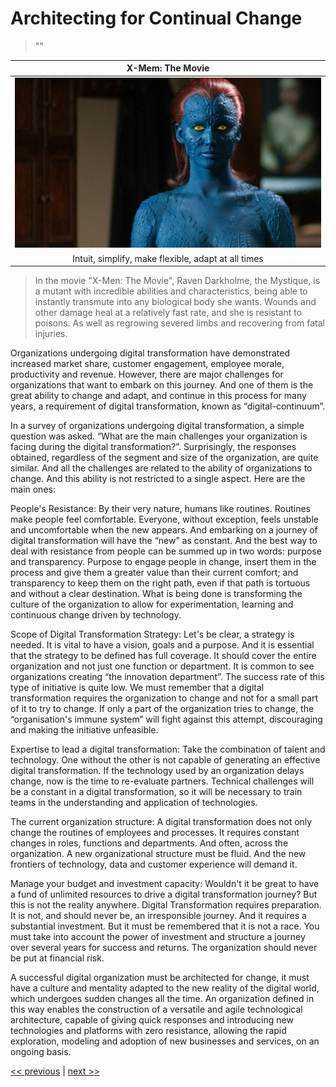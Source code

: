 # Architecting for Continual Change

>""

| X-Mem: The Movie |
| :---: |
|![](../../images/architecting_for_continual_change.png)|
|Intuit, simplify, make flexible, adapt at all times|

>In the movie "X-Men: The Movie", Raven Darkholme, the Mystique, is a mutant with incredible abilities and characteristics, being able to instantly transmute into any biological body she wants. Wounds and other damage heal at a relatively fast rate, and she is resistant to poisons. As well as regrowing severed limbs and recovering from fatal injuries.

Organizations undergoing digital transformation have demonstrated increased market share, customer engagement, employee morale, productivity and revenue. However, there are major challenges for organizations that want to embark on this journey. And one of them is the great ability to change and adapt, and continue in this process for many years, a requirement of digital transformation, known as “digital-continuum”.

In a survey of organizations undergoing digital transformation, a simple question was asked. “What are the main challenges your organization is facing during the digital transformation?”. Surprisingly, the responses obtained, regardless of the segment and size of the organization, are quite similar. And all the challenges are related to the ability of organizations to change. And this ability is not restricted to a single aspect. Here are the main ones:

People's Resistance: By their very nature, humans like routines. Routines make people feel comfortable. Everyone, without exception, feels unstable and uncomfortable when the new appears. And embarking on a journey of digital transformation will have the “new” as constant. And the best way to deal with resistance from people can be summed up in two words: purpose and transparency. Purpose to engage people in change, insert them in the process and give them a greater value than their current comfort; and transparency to keep them on the right path, even if that path is tortuous and without a clear destination. What is being done is transforming the culture of the organization to allow for experimentation, learning and continuous change driven by technology.

Scope of Digital Transformation Strategy: Let's be clear, a strategy is needed. It is vital to have a vision, goals and a purpose. And it is essential that the strategy to be defined has full coverage. It should cover the entire organization and not just one function or department. It is common to see organizations creating “the innovation department”. The success rate of this type of initiative is quite low. We must remember that a digital transformation requires the organization to change and not for a small part of it to try to change. If only a part of the organization tries to change, the “organisation's immune system” will fight against this attempt, discouraging and making the initiative unfeasible.

Expertise to lead a digital transformation: Take the combination of talent and technology. One without the other is not capable of generating an effective digital transformation. If the technology used by an organization delays change, now is the time to re-evaluate partners. Technical challenges will be a constant in a digital transformation, so it will be necessary to train teams in the understanding and application of technologies.

The current organization structure: A digital transformation does not only change the routines of employees and processes. It requires constant changes in roles, functions and departments. And often, across the organization. A new organizational structure must be fluid. And the new frontiers of technology, data and customer experience will demand it.

Manage your budget and investment capacity: Wouldn't it be great to have a fund of unlimited resources to drive a digital transformation journey? But this is not the reality anywhere. Digital Transformation requires preparation. It is not, and should never be, an irresponsible journey. And it requires a substantial investment. But it must be remembered that it is not a race. You must take into account the power of investment and structure a journey over several years for success and returns. The organization should never be put at financial risk.

A successful digital organization must be architected for change, it must have a culture and mentality adapted to the new reality of the digital world, which undergoes sudden changes all the time. An organization defined in this way enables the construction of a versatile and agile technological architecture, capable of giving quick responses and introducing new technologies and platforms with zero resistance, allowing the rapid exploration, modeling and adoption of new businesses and services, on an ongoing basis.

[<< previous](4-fusing_business_and_technology.md) | [next >>](6-collaborating_in_the_ecosystem.md)
